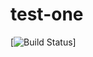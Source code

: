 test-one
========

[![Build Status](https://drone-github.timhawes.com/api/badges/timhawes/test-one/status.svg)]

